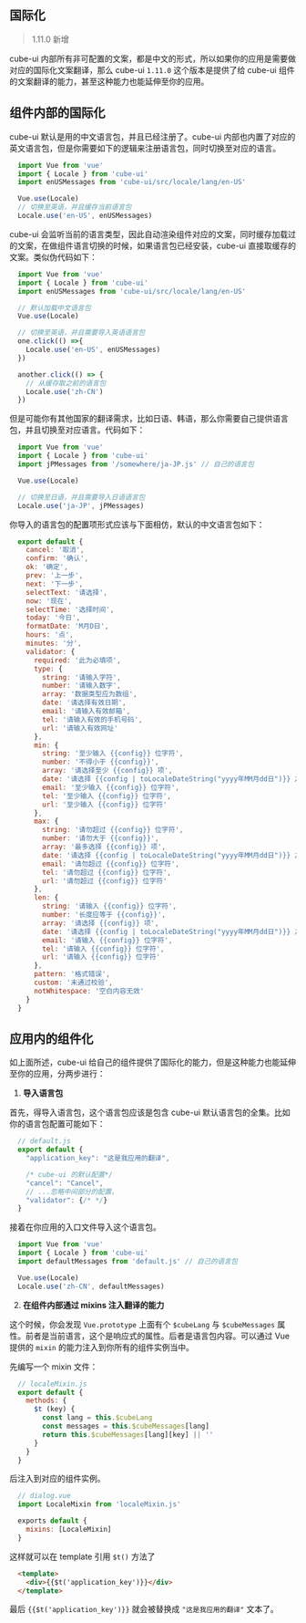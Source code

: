 ## 国际化

> 1.11.0 新增

cube-ui 内部所有非可配置的文案，都是中文的形式，所以如果你的应用是需要做对应的国际化文案翻译，那么 cube-ui  `1.11.0` 这个版本是提供了给 cube-ui 组件的文案翻译的能力，甚至这种能力也能延伸至你的应用。

## 组件内部的国际化

cube-ui 默认是用的中文语言包，并且已经注册了。cube-ui 内部也内置了对应的英文语言包，但是你需要如下的逻辑来注册语言包，同时切换至对应的语言。

```js
  import Vue from 'vue'
  import { Locale } from 'cube-ui'
  import enUSMessages from 'cube-ui/src/locale/lang/en-US'

  Vue.use(Locale)
  // 切换至英语，并且缓存当前语言包
  Locale.use('en-US', enUSMessages)
```

cube-ui 会监听当前的语言类型，因此自动渲染组件对应的文案，同时缓存加载过的文案，在做组件语言切换的时候，如果语言包已经安装，cube-ui 直接取缓存的文案。类似伪代码如下：

```js
  import Vue from 'vue'
  import { Locale } from 'cube-ui'
  import enUSMessages from 'cube-ui/src/locale/lang/en-US'

  // 默认加载中文语言包
  Vue.use(Locale)

  // 切换至英语，并且需要导入英语语言包
  one.click(() =>{
    Locale.use('en-US', enUSMessages)
  })

  another.click(() => {
    // 从缓存取之前的语言包
    Locale.use('zh-CN')
  })
```

但是可能你有其他国家的翻译需求，比如日语、韩语，那么你需要自己提供语言包，并且切换至对应语言。代码如下：

```js
  import Vue from 'vue'
  import { Locale } from 'cube-ui'
  import jPMessages from '/somewhere/ja-JP.js' // 自己的语言包

  Vue.use(Locale)

  // 切换至日语，并且需要导入日语语言包
  Locale.use('ja-JP', jPMessages)
```

你导入的语言包的配置项形式应该与下面相仿，默认的中文语言包如下：

```js
  export default {
    cancel: '取消',
    confirm: '确认',
    ok: '确定',
    prev: '上一步',
    next: '下一步',
    selectText: '请选择',
    now: '现在',
    selectTime: '选择时间',
    today: '今日',
    formatDate: 'M月D日',
    hours: '点',
    minutes: '分',
    validator: {
      required: '此为必填项',
      type: {
        string: '请输入字符',
        number: '请输入数字',
        array: '数据类型应为数组',
        date: '请选择有效日期',
        email: '请输入有效邮箱',
        tel: '请输入有效的手机号码',
        url: '请输入有效网址'
      },
      min: {
        string: '至少输入 {{config}} 位字符',
        number: '不得小于 {{config}}',
        array: '请选择至少 {{config}} 项',
        date: '请选择 {{config | toLocaleDateString("yyyy年MM月dd日")}} 之后的时间',
        email: '至少输入 {{config}} 位字符',
        tel: '至少输入 {{config}} 位字符',
        url: '至少输入 {{config}} 位字符'
      },
      max: {
        string: '请勿超过 {{config}} 位字符',
        number: '请勿大于 {{config}}',
        array: '最多选择 {{config}} 项',
        date: '请选择 {{config | toLocaleDateString("yyyy年MM月dd日")}} 之前的时间',
        email: '请勿超过 {{config}} 位字符',
        tel: '请勿超过 {{config}} 位字符',
        url: '请勿超过 {{config}} 位字符'
      },
      len: {
        string: '请输入 {{config}} 位字符',
        number: '长度应等于 {{config}}',
        array: '请选择 {{config}} 项',
        date: '请选择 {{config | toLocaleDateString("yyyy年MM月dd日")}} 之前的时间',
        email: '请输入 {{config}} 位字符',
        tel: '请输入 {{config}} 位字符',
        url: '请输入 {{config}} 位字符'
      },
      pattern: '格式错误',
      custom: '未通过校验',
      notWhitespace: '空白内容无效'
    }
  }
```

## 应用内的组件化

如上面所述，cube-ui 给自己的组件提供了国际化的能力，但是这种能力也能延伸至你的应用，分两步进行：

1. **导入语言包**

  首先，得导入语言包，这个语言包应该是包含 cube-ui 默认语言包的全集。比如你的语言包配置可能如下：

  ```js
    // default.js
    export default {
      "application_key": "这是我应用的翻译",

      /* cube-ui 的默认配置*/
      "cancel": "Cancel",
      // ...忽略中间部分的配置，
      "validator": {/* */}
    }
  ```

  接着在你应用的入口文件导入这个语言包。

  ```js
    import Vue from 'vue'
    import { Locale } from 'cube-ui'
    import defaultMessages from 'default.js' // 自己的语言包

    Vue.use(Locale)
    Locale.use('zh-CN', defaultMessages)
  ```

2. **在组件内部通过 mixins 注入翻译的能力**

  这个时候，你会发现 `Vue.prototype` 上面有个 `$cubeLang` 与 `$cubeMessages` 属性。前者是当前语言，这个是响应式的属性。后者是语言包内容。可以通过 Vue 提供的 `mixin` 的能力注入到你所有的组件实例当中。

  先编写一个 mixin 文件：

  ```js
    // localeMixin.js
    export default {
      methods: {
        $t (key) {
          const lang = this.$cubeLang
          const messages = this.$cubeMessages[lang]
          return this.$cubeMessages[lang][key] || ''
        }
      }
    }
  ```

  后注入到对应的组件实例。

  ```js
    // dialog.vue
    import LocaleMixin from 'localeMixin.js'

    exports default {
      mixins: [LocaleMixin]
    }
  ```

  这样就可以在 template 引用 `$t()` 方法了

  ```html
    <template>
      <div>{{$t('application_key')}}</div>
    </template>
  ```

  最后 `{{$t('application_key')}}` 就会被替换成 `"这是我应用的翻译"` 文本了。
